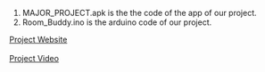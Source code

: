 1. MAJOR_PROJECT.apk is the the code of the app of our project.
2. Room_Buddy.ino is the arduino code of our project.

[Project Website](https://ritesh19384.wixsite.com/roombuddy)
<br></br>
[Project Video](https://youtu.be/smR9DUdHKb4)
